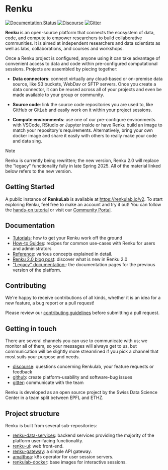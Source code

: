 # Renku

[![Documentation Status](https://readthedocs.org/projects/renku/badge/)](http://renku.readthedocs.io/en/latest/)
[![Discourse](https://img.shields.io/discourse/status?server=https%3A%2F%2Frenku.discourse.group)](https://renku.discourse.group/)
[![Gitter](https://img.shields.io/gitter/room/SwissDataScienceCenter/renku)](https://gitter.im/SwissDataScienceCenter/renku)

**Renku** is an open-source platform that connects the ecosystem of
data, code, and compute to empower researchers to build collaborative
communities. It is aimed at independent researchers and data scientists
as well as labs, collaborations, and courses and workshops.

Once a Renku project is configured, anyone using it can take advantage
of convenient access to data and code within pre-configured
computational sessions. Projects are assembled by piecing together:

- **Data connectors**: connect virtually any cloud-based or on-premise
data source, like S3 buckets, WebDav or SFTP servers. Once you create a
data connector, it can be reused across all of your projects and even be
made available to your group or community.

- **Source code**: link the source code repositories you are used to, like
GitHub or GitLab and easily work on it within your project sessions.

- **Compute environments**: use one of our pre-configure environments with
VSCode, RStudio or Jupyter inside or have Renku build an image to match
your repository\'s requirements. Alternatively, bring your own docker
image and share it easily with others to really make your code and data
sing.

> [!NOTE]  
> Renku is currently being rewritten; the new version, Renku 2.0 will
> replace the \"legacy\" functionality fully in late Spring 2025. All of
> the material linked below refers to the new version.

## Getting Started

A public instance of **RenkuLab** is available at
https://renkulab.io/v2. To start exploring Renku, feel free to make an
account and try it out! You can follow the [hands-on
tutorial](https://renku.notion.site/Renku-2-0-Tutorials-1460df2efafc80c2b27acd221aa34a24?p=1a50df2efafc800f8554e30fd7458fa6&pm=s)
or visit our [Community
Portal](https://renku.notion.site/Renku-Community-Portal-2a154d7d30b24ab8a5968c60c2592d87).

## Documentation

-   [Tutorials](https://renku.notion.site/Renku-2-0-Tutorials-1460df2efafc80c2b27acd221aa34a24):
    how to get your Renku work off the ground
-   [How-to
    Guides](https://renku.notion.site/Renku-2-0-How-To-Guides-900f417fc205439789a9fbdc5cadcec8):
    recipes for common use-cases with Renku for users and administrators
-   [Reference](https://renku.notion.site/Renku-2-0-Reference-874b6f7b83a044598f5bdbf1193cb150):
    various concepts explained in detail.
-   [Renku 2.0 blog post](https://blog.renkulab.io/deep-dive-2-0/): discover what is new in Renku 2.0
-   [\"Legacy\" documentation:](https://renku.readthedocs.org): the
    documentation pages for the previous version of the platform.

## Contributing

We\'re happy to receive contributions of all kinds, whether it is an
idea for a new feature, a bug report or a pull request!

Please review our [contributing
guidelines](https://github.com/SwissDataScienceCenter/renku/blob/master/CONTRIBUTING.rst)
before submitting a pull request.

## Getting in touch

There are several channels you can use to communicate with us; we
monitor all of them, so your messages will always get to us, but
communication will be slightly more streamlined if you pick a channel
that most suits your purpose and needs.

-   [discourse](https://renku.discourse.group): questions concerning
    Renkulab, your feature requests or feedback
-   [github](https://github.com/SwissDataScienceCenter/renku):
    create platform-usability and software-bug issues
-   [gitter](https://gitter.im/SwissDataScienceCenter/renku):
    communicate with the team

Renku is developed as an open source project by the Swiss Data Science
Center in a team split between EPFL and ETHZ.

## Project structure

Renku is built from several sub-repositories:

-   [renku-data-services](https://github.com/SwissDataScienceCenter/renku-data-services):
    backend services providing the majority of the platform user-facing
    functionality.
-   [renku-ui](https://github.com/SwissDataScienceCenter/renku-ui): web
    front-end.
-   [renku-gateway](https://github.com/SwissDataScienceCenter/renku-gateway):
    a simple API gateway.
-   [amalthea](https://github.com/SwissDataScienceCenter/amalthea): k8s
    operator for user session servers.
-   [renkulab-docker](https://github.com/SwissDataScienceCenter/renkulab-docker):
    base images for interactive sessions.
